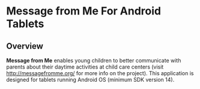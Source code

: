 Message from Me For Android Tablets
===================================

Overview
--------

**Message from Me** enables young children to better communicate with parents about their daytime activities at child care centers (visit http://messagefromme.org/ for more info on the project). This application is designed for tablets running Android OS (minimum SDK version 14).
